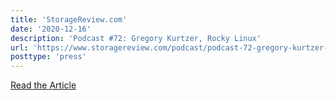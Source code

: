 ```yaml
---
title: 'StorageReview.com'
date: '2020-12-16'
description: 'Podcast #72: Gregory Kurtzer, Rocky Linux'
url: 'https://www.storagereview.com/podcast/podcast-72-gregory-kurtzer-rocky-linux'
posttype: 'press'
---
```


[Read the Article](https://www.storagereview.com/podcast/podcast-72-gregory-kurtzer-rocky-linux)
